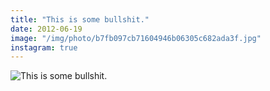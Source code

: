 ```yaml
---
title: "This is some bullshit."
date: 2012-06-19
image: "/img/photo/b7fb097cb71604946b06305c682ada3f.jpg"
instagram: true
---
```


![This is some bullshit.](/img/photo/b7fb097cb71604946b06305c682ada3f.jpg)
